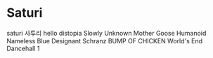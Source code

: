 # Saturi
saturi
사투리
hello distopia
Slowly
Unknown Mother Goose
Humanoid
Nameless Blue
Designant
Schranz
BUMP OF CHICKEN
World's End Dancehall
1
